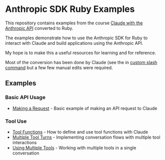 # Anthropic SDK Ruby Examples

This repository contains examples from the course [Claude with the Anthropic API](https://anthropic.skilljar.com/claude-with-the-anthropic-api/) converted to Ruby.

The examples demonstrate how to use the Anthropic SDK for Ruby to interact with Claude and build applications using the Anthropic API.

My hope is to make this a useful resources for learning and for reference.

Most of the conversion has been done by Claude (see the in [custom slash command](./claude/commands/convert.rb) but a few few manual edits were required.

## Examples

### Basic API Usage
- [Making a Request](03_accessing_claude_with_the_api/03_making_a_request/making_a_request.rb) - Basic example of making an API request to Claude

### Tool Use
- [Tool Functions](06_tool_use_with_claude/03_tool_functions/tool_functions.rb) - How to define and use tool functions with Claude
- [Multiple Tool Turns](06_tool_use_with_claude/08_implementing_multiple_turns/implementing_multiple_turns.rb) - Implementing conversation flows with multiple tool interactions
- [Using Multiple Tools](06_tool_use_with_claude/09_using_multiple_tools/using_multiple_tools.rb) - Working with multiple tools in a single conversation
